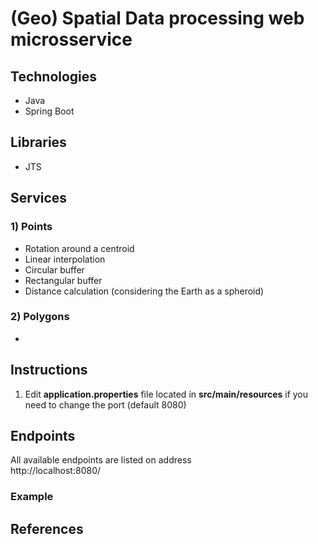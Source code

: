 # (Geo) Spatial Data processing web microsservice

## Technologies

* Java
* Spring Boot

## Libraries

* JTS

## Services

### 1) Points

* Rotation around a centroid
* Linear interpolation
* Circular buffer
* Rectangular buffer
* Distance calculation (considering the Earth as a spheroid)

### 2) Polygons

* 

## Instructions

1) Edit **application.properties** file located in **src/main/resources** if you need to change the port (default 8080)

## Endpoints

All available endpoints are listed on address  
http://localhost:8080/

### Example


## References
